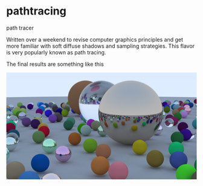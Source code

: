 # pathtracing
path tracer

Written over a weekend to revise computer graphics principles and get more familiar with soft diffuse shadows and sampling strategies. This flavor is very popularly known as path tracing.

The final results are something like this

![sample image](results/sample_scene.jpg)
